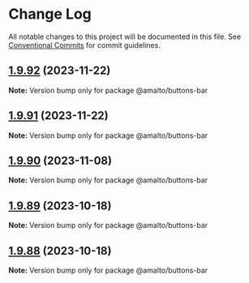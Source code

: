 # Change Log

All notable changes to this project will be documented in this file. See
[Conventional Commits](https://conventionalcommits.org) for commit guidelines.

## [1.9.92](https://github.com/amalto/platform6-ui-components/compare/@amalto/buttons-bar@1.9.91...@amalto/buttons-bar@1.9.92) (2023-11-22)

**Note:** Version bump only for package @amalto/buttons-bar

## [1.9.91](https://github.com/amalto/platform6-ui-components/compare/@amalto/buttons-bar@1.9.90...@amalto/buttons-bar@1.9.91) (2023-11-22)

**Note:** Version bump only for package @amalto/buttons-bar

## [1.9.90](https://github.com/amalto/platform6-ui-components/compare/@amalto/buttons-bar@1.9.89...@amalto/buttons-bar@1.9.90) (2023-11-08)

**Note:** Version bump only for package @amalto/buttons-bar

## [1.9.89](https://github.com/amalto/platform6-ui-components/compare/@amalto/buttons-bar@1.9.88...@amalto/buttons-bar@1.9.89) (2023-10-18)

**Note:** Version bump only for package @amalto/buttons-bar

## [1.9.88](https://github.com/amalto/platform6-ui-components/compare/@amalto/buttons-bar@1.9.87...@amalto/buttons-bar@1.9.88) (2023-10-18)

**Note:** Version bump only for package @amalto/buttons-bar
